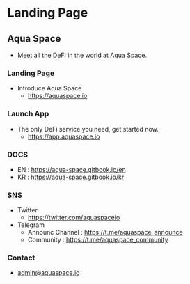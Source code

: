 # Landing Page
## Aqua Space
- Meet all the DeFi in the world at Aqua Space.

### Landing Page
- Introduce Aqua Space
  - https://aquaspace.io

### Launch App
- The only DeFi service you need, get started now.
  - https://app.aquaspace.io

### DOCS
- EN : https://aqua-space.gitbook.io/en
- KR : https://aqua-space.gitbook.io/kr

### SNS
- Twitter
  - https://twitter.com/aquaspaceio
- Telegram
  - Announc Channel : https://t.me/aquaspace_announce
  - Community : https://t.me/aquaspace_community

### Contact
- admin@aquaspace.io
